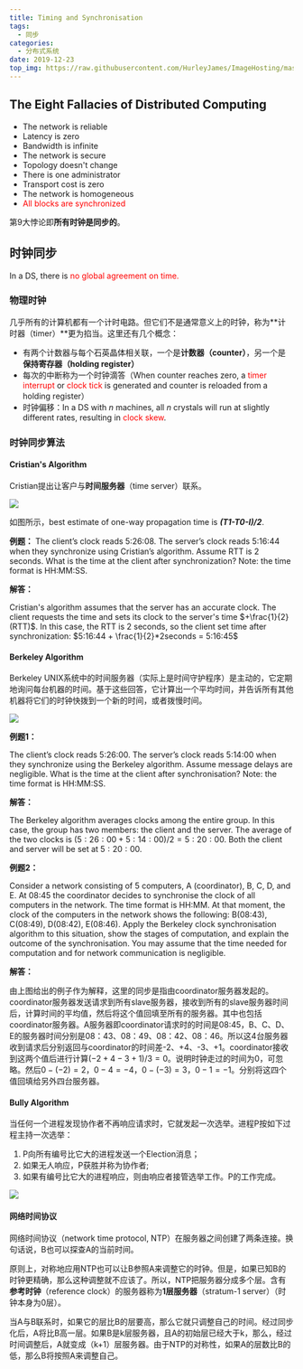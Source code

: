 ```yaml
---
title: Timing and Synchronisation
tags:
  - 同步
categories: 
  - 分布式系统
date: 2019-12-23
top_img: https://raw.githubusercontent.com/HurleyJames/ImageHosting/master/Night%20at%20the%20three%20peaks.jpg
---
```


## The Eight Fallacies of Distributed Computing

* The network is reliable
* Latency is zero
* Bandwidth is infinite
* The network is secure
* Topology doesn't change
* There is one administrator
* Transport cost is zero
* The network is homogeneous
* <font color=red>All blocks are synchronized</font>

第9大悖论即**所有时钟是同步的**。

<!-- more -->

## 时钟同步

In a DS, there is <font color=red>no global agreement on time.</font>

### 物理时钟

几乎所有的计算机都有一个计时电路。但它们不是通常意义上的时钟，称为**计时器（timer）**更为掐当。这里还有几个概念：

* 有两个计数器与每个石英晶体相关联，一个是**计数器（counter）**，另一个是**保持寄存器（holding register）**
* 每次的中断称为一个时钟滴答（When counter reaches zero, a <font color=red>timer interrupt</font> or <font color=red>clock tick</font> is generated and counter is reloaded from a holding register）
* 时钟偏移：In a DS with *n* machines, all *n* crystals will run at slightly different rates, resulting in <font color=red>clock skew</font>.

### 时钟同步算法

#### Cristian's Algorithm

Cristian提出让客户与**时间服务器**（time server）联系。

![](https://raw.githubusercontent.com/HurleyJames/ImageHosting/master/time.png)

如图所示，best estimate of one-way propagation time is ***(T1-T0-I)/2***.

**例题：**
The client’s clock reads 5:26:08. The server’s clock reads 5:16:44 when they synchronize using Cristian’s algorithm. Assume RTT is 2 seconds. What is the time at the client after synchronization? Note: the time format is HH:MM:SS.

**解答：**

Cristian's algorithm assumes that the server has an accurate clock. The client requests the time and sets its clock to the server's time $+\frac{1}{2}(RTT)$. In this case, the RTT is 2 seconds, so the client set time after synchronization: $5:16:44 + \frac{1}{2}*2seconds = 5:16:45$

#### Berkeley Algorithm

Berkeley UNIX系统中的时间服务器（实际上是时间守护程序）是主动的，它定期地询问每台机器的时间。基于这些回答，它计算出一个平均时间，并告诉所有其他机器将它们的时钟快拨到一个新的时间，或者拨慢时间。

![](https://raw.githubusercontent.com/HurleyJames/ImageHosting/master/bb.png)

**例题1：**

The client’s clock reads 5:26:00. The server’s clock reads 5:14:00 when they synchronize using the Berkeley algorithm. Assume message delays are negligible. What is the time at the client after synchronisation? Note: the time format is HH:MM:SS.

**解答：**

The Berkeley algorithm averages clocks among the entire group. In this case, the group has two members: the client and the server. The average of the two clocks is $(5:26:00+5:14:00)/2=5:20:00$. Both the client and server will be set at $5:20:00$.

**例题2：**

Consider a network consisting of 5 computers, A (coordinator), B, C, D, and E. At 08:45 the coordinator decides to synchronise the clock of all computers in the network. The time format is HH:MM. At that moment, the clock of the computers in the network shows the following: B(08:43), C(08:49), D(08:42), E(08:46). Apply the Berkeley clock synchronisation algorithm to this situation, show the stages of computation, and explain the outcome of the synchronisation. You may assume that the time needed for computation and for network communication is negligible.

**解答：**

由上图给出的例子作为解释，这里的同步是指由coordinator服务器发起的。coordinator服务器发送请求到所有slave服务器，接收到所有的slave服务器时间后，计算时间的平均值，然后将这个值回填至所有的服务器。其中也包括coordinator服务器。A服务器即coordinator请求时的时间是08:45，B、C、D、E的服务器时间分别是08：43、08：49、08：42、08：46。所以这4台服务器收到请求后分别返回与coordinator的时间差-2、+4、-3、+1。coordinator接收到这两个值后进行计算$(-2+4-3+1)/3=0$。说明时钟走过的时间为0，可忽略。然后$0-(-2)=2，0-4=-4，0-(-3)=3，0-1=-1$。分别将这四个值回填给另外四台服务器。

#### Bully Algorithm

当任何一个进程发现协作者不再响应请求时，它就发起一次选举。进程P按如下过程主持一次选举：

1. P向所有编号比它大的进程发送一个Election消息；
2. 如果无人响应，P获胜并称为协作者;
3. 如果有编号比它大的进程响应，则由响应者接管选举工作。P的工作完成。

![](https://raw.githubusercontent.com/HurleyJames/ImageHosting/master/Snipaste_2020-01-15_17-08-42.png)

#### 网络时间协议

网络时间协议（network time protocol, NTP）在服务器之间创建了两条连接。换句话说，B也可以探查A的当前时间。

原则上，对称地应用NTP也可以让B参照A来调整它的时钟。但是，如果已知B的时钟更精确，那么这种调整就不应该了。所以，NTP把服务器分成多个层。含有**参考时钟**（reference clock）的服务器称为**1层服务器**（stratum-1 server）（时钟本身为0层）。

当A与B联系时，如果它的层比B的层要高，那么它就只调整自己的时间。经过同步化后，A将比B高一层。如果B是k层服务器，且A的初始层已经大于k，那么，经过时间调整后，A就变成（k+1）层服务器。由于NTP的对称性，如果A的层数比B的低，那么B将按照A来调整自己。













